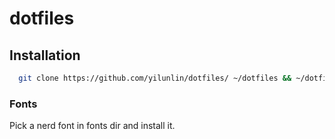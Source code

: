 # dotfiles
## Installation
```bash
  git clone https://github.com/yilunlin/dotfiles/ ~/dotfiles && ~/dotfiles/install
```
### Fonts
Pick a nerd font in fonts dir and install it.
